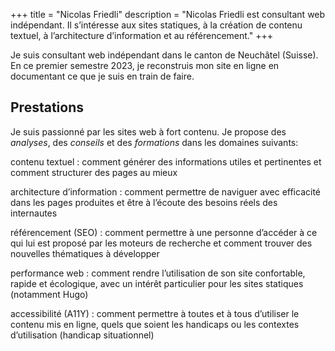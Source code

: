 +++
title = "Nicolas Friedli"
description = "Nicolas Friedli est consultant web indépendant. Il s’intéresse aux sites statiques, à la création de contenu textuel, à l’architecture d’information et au référencement."
+++

Je suis consultant web indépendant dans le canton de Neuchâtel (Suisse). En ce premier semestre 2023, je reconstruis mon site en ligne en documentant ce que je suis en train de faire.

## Prestations

Je suis passionné par les sites web à fort contenu. Je propose des *analyses*, des *conseils* et des *formations* dans les domaines suivants:

contenu textuel
: comment générer des informations utiles et pertinentes et comment structurer des pages au mieux

architecture d’information
: comment permettre de naviguer avec efficacité dans les pages produites et être à l’écoute des besoins réels des internautes

référencement (SEO)
: comment permettre à une personne d’accéder à ce qui lui est proposé par les moteurs de recherche et comment trouver des nouvelles thématiques à développer

performance web
: comment rendre l’utilisation de son site confortable, rapide et écologique, avec un intérêt particulier pour les sites statiques (notamment Hugo)

accessibilité (A11Y)
: comment permettre à toutes et à tous d’utiliser le contenu mis en ligne, quels que soient les handicaps ou les contextes d’utilisation (handicap situationnel)
